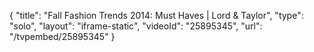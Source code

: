 {
    "title": "Fall Fashion Trends 2014: Must Haves | Lord & Taylor",
    "type": "solo",
    "layout": "iframe-static",
    "videoId": "25895345",
    "url": "\/tvpembed\/25895345"
}